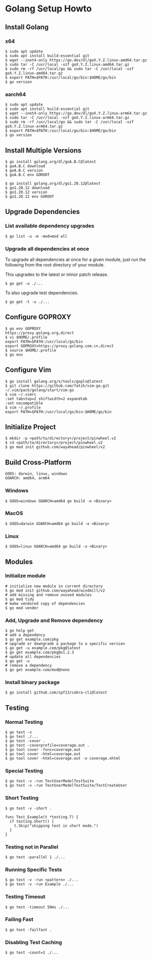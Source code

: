 # Golang Setup Howto

## Install Golang

### x64

```
$ sudo apt update
$ sudo apt install build-essential git
$ wget --inet4-only https://go.dev/dl/goX.Y.Z.linux-amd64.tar.gz
$ sudo tar -C /usr/local -xzf goX.Y.Z.linux-amd64.tar.gz
$ sudo rm -rf /usr/local/go && sudo tar -C /usr/local -xzf goX.Y.Z.linux-amd64.tar.gz
$ export PATH=$PATH:/usr/local/go/bin:$HOME/go/bin
$ go version
```

### aarch64

```
$ sudo apt update
$ sudo apt install build-essential git
$ wget --inet4-only https://go.dev/dl/goX.Y.Z.linux-arm64.tar.gz
$ sudo tar -C /usr/local -xzf goX.Y.Z.linux-arm64.tar.gz
$ sudo rm -rf /usr/local/go && sudo tar -C /usr/local -xzf goX.Y.Z.linux-arm64.tar.gz
$ export PATH=$PATH:/usr/local/go/bin:$HOME/go/bin
$ go version
```

## Install Multiple Versions

```
$ go install golang.org/dl/goA.B.C@latest
$ goA.B.C download
$ goA.B.C version
$ goA.B.C env GOROOT
```

```
$ go install golang.org/dl/go1.20.12@latest
$ go1.20.12 download
$ go1.20.12 version
$ go1.20.12 env GOROOT
```

## Upgrade Dependencies

### List available dependency upgrades

```
$ go list -u -m -mod=mod all
```

### Upgrade all dependencies at once

To upgrade all dependencies at once for a given module, just run the following from the root directory of your module.

This upgrades to the latest or minor patch release.

```
$ go get -u ./...
```

To also upgrade test dependencies.

```
$ go get -t -u ./...
```



## Configure GOPROXY

```
$ go env GOPROXY
https://proxy.golang.org,direct
$ vi $HOME/.profile
export PATH=$PATH:/usr/local/go/bin
export GOPROXY=https://proxy.golang.com.cn,direct
$ source $HOME/.profile
$ go env
```

## Configure Vim

```
$ go install golang.org/x/tools/gopls@latest
$ git clone https://github.com/fatih/vim-go.git ~/.vim/pack/golang/start/vim-go
$ vim ~/.vimrc
:set tabstop=2 shiftwidth=2 expandtab
:set nocompatible
$ vim ~/.profile
export PATH=$PATH:/usr/local/go/bin:$HOME/go/bin
```

## Initialize Project

```
$ mkdir -p <path/to/directory>/project/pinwheel.v2
$ cd <path/to/directory>/project/pinwheel.v2
$ go mod init github.com/wayahead/pinwheel/v2
```

## Build Cross-Platform

```
GOOS: darwin, linux, windows
GOARCH: amd64, arm64
```

### Windows

```
$ GOOS=windows GOARCH=amd64 go build -o <Binary>
```

### MacOS

```
$ GOOS=darwin GOARCH=amd64 go build -o <Binary>
```

### Linux

```
$ GOOS=linux GOARCH=amd64 go build -o <Binary>
```

## Modules

### Initialize module

```
# initialize new module in current directory
$ go mod init github.com/wayahead/windmill/v2
# add missing and remove unused modules
$ go mod tidy
# make vendored copy of dependencies
$ go mod vender
```

### Add, Upgrade and Remove dependency

```
$ go help get
# add a dependency
$ go get example.com/pkg
# upgrade or downgrade a package to a specific version
$ go get -u example.com/pkg@latest
$ go get example.com/pkg@v1.2.3
# update all dependencies
$ go get -u
# remove a dependency
$ go get example.com/mod@none
```

### Install binary package

```
$ go install github.com/spf13/cobra-cli@latest
```

## Testing

### Normal Testing

```
$ go test -v
$ go test ./...
$ go test -cover .
$ go test -coverprofile=coverage.out .
$ go tool cover -func=coverage.out
$ go tool cover -html=coverage.out
$ go tool cover -html=coverage.out -o coverage.xhtml
```

### Special Testing

```
$ go test -v -run TestUserModelTestSuite
$ go test -v -run TestUserModelTestSuite/TestCreateUser
```

### Short Testing

```
$ go test -v -short .
```

```
func Test_Example(t *testing.T) {
  if testing.Short() {
    t.Skip("skipping test in short mode.")
  }
}
```

### Testing not in Parallel

```
$ go test -parallel 1 ./...
```

### Running Specific Tests

```
$ go test -v -run <pattern> ./...
$ go test -v -run Example ./...
```

### Testing Timeout

```
$ go test -timeout 50ms ./...
```

### Failing Fast

```
$ go test -failfast .
```

### Disabling Test Caching

```
$ go test -count=1 ./...
```
